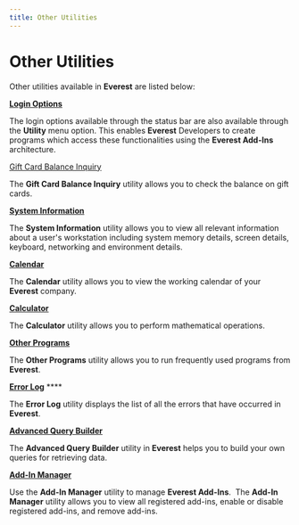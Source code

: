 ```yaml
---
title: Other Utilities
---
```


# Other Utilities


Other utilities available in **Everest** are listed below:


**[Login  Options]({{site.utl_baseurl}}/other-utilities/login-options/login_options_other_utilities_ut.html)**


The login options available through the status bar are also available  through the **Utility** menu option.  This enables **Everest** Developers  to create programs which access these functionalities using the **Everest Add-Ins** architecture.


[Gift Card Balance  Inquiry]({{site.utl_baseurl}}/other-utilities/gift-card-balance-inquiry/gift_card_balance_inquiry_other_utlities_ut.html)


The **Gift Card Balance Inquiry**  utility allows you to check the balance on gift cards.


[**System Information**]({{site.utl_baseurl}}/other-utilities/system-information/system_information_other_utilities_utility_content.html)


The **System Information** utility  allows you to view all relevant information about a user's workstation  including system memory details, screen details, keyboard, networking  and environment details.


[**Calendar**]({{site.utl_baseurl}}/other-utilities/calendar/calendar_other_utilities_utility_content.html)


The **Calendar** utility allows  you to view the working calendar of your **Everest**  company.


[**Calculator**]({{site.utl_baseurl}}/other-utilities/calculator/calculator_other_utilities_utility_content.html)


The **Calculator** utility allows  you to perform mathematical operations.


[**Other 
 Programs**]({{site.utl_baseurl}}/other-utilities/other-programs/other_programs_utility_content.html)


The **Other Programs** utility allows  you to run frequently used programs from **Everest**.


[**Error 
 Log**]({{site.utl_baseurl}}/other-utilities/error-log/error_log_utility_content.html) ****


The **Error Log** utility displays  the list of all the errors that have occurred in **Everest**.


**[Advanced  Query Builder]({{site.utl_baseurl}}/other-utilities/the-advanced-query-builder/the_query_builder_dialog_box.html)**


The **Advanced Query Builder** utility  in **Everest** helps you to build  your own queries for retrieving data.


**[Add-In  Manager]({{site.utl_baseurl}}/other-utilities/add-in-manager/addin_manager_utility_ut.html)**


Use the **Add-In Manager** utility  to manage **Everest Add-Ins**.  The  **Add-In Manager** utility allows  you to view all registered add-ins, enable or disable registered add-ins,  and remove add-ins.

